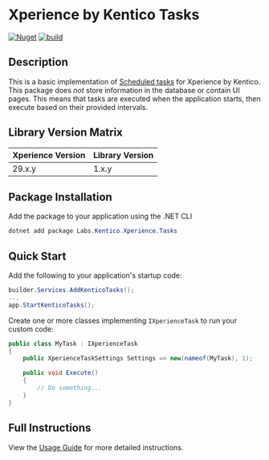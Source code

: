 # Xperience by Kentico Tasks

[![Nuget](https://img.shields.io/nuget/v/Labs.Kentico.Xperience.Tasks)](https://www.nuget.org/packages/Labs.Kentico.Xperience.Tasks#versions-body-tab)
[![build](https://github.com/kentico-ericd/xperience-by-kentico-tasks/actions/workflows/build.yml/badge.svg)](https://github.com/kentico-ericd/xperience-by-kentico-tasks/actions/workflows/build.yml)

## Description

This is a basic implementation of [Scheduled tasks](https://docs.kentico.com/13/configuring-xperience/scheduling-tasks) for Xperience by Kentico. This package does _not_ store information in the database or contain UI pages. This means that tasks are executed when the application starts, then execute based on their provided intervals.

## Library Version Matrix

| Xperience Version | Library Version |
| ----------------- | --------------- |
| 29.x.y            | 1.x.y           |

## Package Installation

Add the package to your application using the .NET CLI

```powershell
dotnet add package Labs.Kentico.Xperience.Tasks
```

## Quick Start

Add the following to your application's startup code:

```cs
builder.Services.AddKenticoTasks();
...
app.StartKenticoTasks();
```

Create one or more classes implementing `IXperienceTask` to run your custom code:

```cs
public class MyTask : IXperienceTask
{
    public XperienceTaskSettings Settings => new(nameof(MyTask), 1);

    public void Execute()
    {
        // Do something...
    }
}
```

## Full Instructions

View the [Usage Guide](./docs/Usage-Guide.md) for more detailed instructions.

